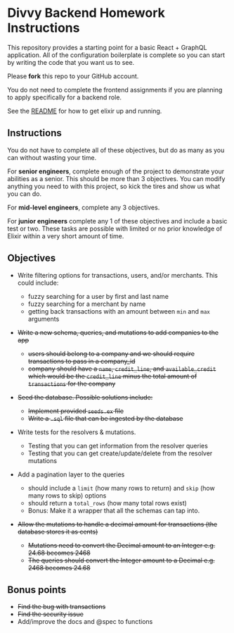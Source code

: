 # Divvy Backend Homework Instructions

This repository provides a starting point for a basic React + GraphQL application.
All of the configuration boilerplate is complete so you can start by writing the code that you want us to see.

Please **fork** this repo to your GitHub account.

You do not need to complete the frontend assignments if you are planning to apply specifically for a backend role.

See the [README](https://github.com/DivvyPayHQ/web-homework/blob/master/elixir/README.md) for how to get elixir up and running. 

## Instructions

You do not have to complete all of these objectives, but do as many as you can without wasting your time.

For **senior engineers**, complete enough of the project to demonstrate your abilities as a senior.  This should be more than 3 objectives.  You can modify anything you need to with this project, so kick the tires and show us what you can do.

For **mid-level engineers**, complete any 3 objectives.

For **junior engineers** complete any 1 of these objectives and include a basic test or two.  These tasks are possible with limited or no prior knowledge of Elixir within a very short amount of time.

## Objectives

 * Write filtering options for transactions, users, and/or merchants. This could include:
   * fuzzy searching for a user by first and last name
   * fuzzy searching for a merchant by name
   * getting back transactions with an amount between `min` and `max` arguments

 * ~~Write a new schema, queries, and mutations to add companies to the app~~
   * ~~users should belong to a company and we should require transactions to pass in a company_id~~
   * ~~company should have a `name`, `credit_line`, and `available_credit` which would be the `credit_line` minus the total amount of `transactions` for the company~~

 * ~~Seed the database.  Possible solutions include:~~
   * ~~Implement provided `seeds.ex` file~~
   * ~~Write a `.sql` file that can be ingested by the database~~

 * Write tests for the resolvers & mutations.
   * Testing that you can get information from the resolver queries
   * Testing that you can get create/update/delete from the resolver mutations

 * Add a pagination layer to the queries
   * should include a `limit` (how many rows to return) and `skip` (how many rows to skip) options
   * should return a `total_rows` (how many total rows exist)
   * Bonus: Make it a wrapper that all the schemas can tap into.

 * ~~Allow the mutations to handle a decimal amount for transactions (the database stores it as cents)~~
   * ~~Mutations need to convert the Decimal amount to an Integer e.g. 24.68 becomes 2468~~
   * ~~The queries should convert the Integer amount to a Decimal e.g. 2468 becomes 24.68~~

## Bonus points
 * ~~Find the bug with transactions~~
 * ~~Find the security issue~~
 * Add/improve the docs and @spec to functions
